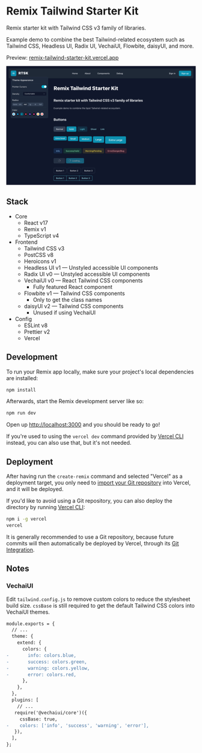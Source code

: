 # Remix Tailwind Starter Kit

Remix starter kit with Tailwind CSS v3 family of libraries.

Example demo to combine the best Tailwind-related ecosystem such as Tailwind
CSS, Headless UI, Radix UI, VechaiUI, Flowbite, daisyUI, and more.

Preview: [remix-tailwind-starter-kit.vercel.app](https://remix-tailwind-starter-kit.vercel.app)

![Screenshot](public/screenshot.png)

## Stack

- Core
  - React v17
  - Remix v1
  - TypeScript v4
- Frontend
  - Tailwind CSS v3
  - PostCSS v8
  - Heroicons v1
  - Headless UI v1 — Unstyled accessible UI components
  - Radix UI v0 — Unstyled accessible UI components
  - VechaiUI v0 — React Tailwind CSS components
    - Fully featured React component
  - Flowbite v1 — Tailwind CSS components
    - Only to get the class names
  - daisyUI v2 — Tailwind CSS components
    - Unused if using VechaiUI
- Config
  - ESLint v8
  - Prettier v2
  - Vercel

## Development

To run your Remix app locally, make sure your project's local dependencies are installed:

```sh
npm install
```

Afterwards, start the Remix development server like so:

```sh
npm run dev
```

Open up [http://localhost:3000](http://localhost:3000) and you should be ready to go!

If you're used to using the `vercel dev` command provided by [Vercel CLI](https://vercel.com/cli) instead, you can also use that, but it's not needed.

## Deployment

After having run the `create-remix` command and selected "Vercel" as a deployment target, you only need to [import your Git repository](https://vercel.com/new) into Vercel, and it will be deployed.

If you'd like to avoid using a Git repository, you can also deploy the directory by running [Vercel CLI](https://vercel.com/cli):

```sh
npm i -g vercel
vercel
```

It is generally recommended to use a Git repository, because future commits will then automatically be deployed by Vercel, through its [Git Integration](https://vercel.com/docs/concepts/git).

## Notes

### VechaiUI

Edit `tailwind.config.js` to remove custom colors to reduce the stylesheet build size.
`cssBase` is still required to get the default Tailwind CSS colors into VechaiUI themes.

```diff
module.exports = {
  // ...
  theme: {
    extend: {
      colors: {
-       info: colors.blue,
-       success: colors.green,
-       warning: colors.yellow,
-       error: colors.red,
      },
    },
  },
  plugins: [
    // ...
   require('@vechaiui/core')({
     cssBase: true,
-    colors: ['info', 'success', 'warning', 'error'],
   }),
  ],
};
```
